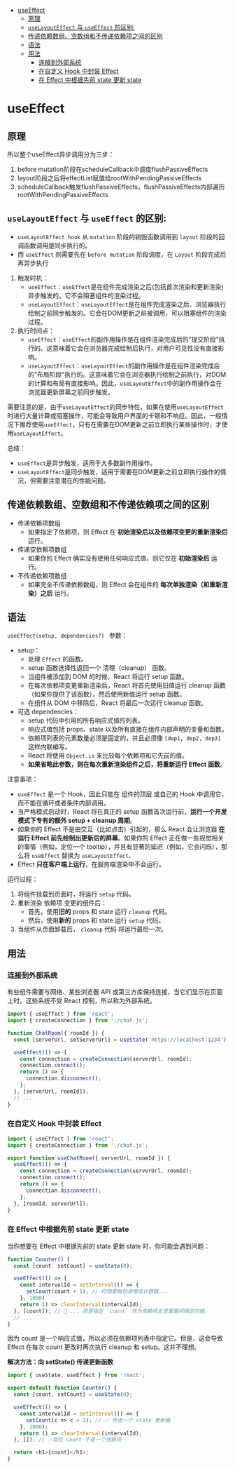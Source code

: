 - [useEffect](#useeffect)
  - [原理](#原理)
  - [`useLayoutEffect` 与 `useEffect` 的区别:](#uselayouteffect-与-useeffect-的区别)
  - [传递依赖数组、空数组和不传递依赖项之间的区别](#传递依赖数组空数组和不传递依赖项之间的区别)
  - [语法](#语法)
  - [用法](#用法)
    - [连接到外部系统](#连接到外部系统)
    - [在自定义 Hook 中封装 Effect](#在自定义-hook-中封装-effect)
    - [在 Effect 中根据先前 state 更新 state](#在-effect-中根据先前-state-更新-state)


# useEffect

## 原理
所以整个useEffect异步调用分为三步：
1. before mutation阶段在scheduleCallback中调度flushPassiveEffects
2. layout阶段之后将effectList赋值给rootWithPendingPassiveEffects
3. scheduleCallback触发flushPassiveEffects，flushPassiveEffects内部遍历rootWithPendingPassiveEffects

## `useLayoutEffect` 与 `useEffect` 的区别:
* `useLayoutEffect hook` 从 `mutation` 阶段的销毁函数调用到 `layout` 阶段的回调函数调用是同步执行的。
* 而 `useEffect` 则需要先在 `before mutation` 阶段调度，在 `Layout` 阶段完成后再异步执行

1. 触发时机：  
   - `useEffect`：`useEffect`是在组件完成渲染之后(包括首次渲染和更新渲染)异步触发的。它不会阻塞组件的渲染过程。  
   - `useLayoutEffect`：`useLayoutEffect`是在组件完成渲染之后、浏览器执行绘制之前同步触发的。它会在DOM更新之前被调用，可以阻塞组件的渲染过程。
2. 执行时间点：  
   - `useEffect`：`useEffect`的副作用操作是在组件渲染完成后的"提交阶段"执行的。这意味着它会在浏览器完成绘制后执行，对用户可见性没有直接影响。  
   - `useLayoutEffect`：`useLayoutEffect`的副作用操作是在组件渲染完成后的"布局阶段"执行的。这意味着它会在浏览器执行绘制之前执行，对DOM的计算和布局有直接影响。因此，`useLayoutEffect`中的副作用操作会在浏览器更新屏幕之前同步触发。

需要注意的是，由于`useLayoutEffect`的同步特性，如果在使用`useLayoutEffect`时进行大量计算或阻塞操作，可能会导致用户界面的卡顿和不响应。因此，一般情况下推荐使用`useEffect`，只有在需要在DOM更新之前立即执行某些操作时，才使用`useLayoutEffect`。

总结：
- `useEffect`是异步触发，适用于大多数副作用操作。
- `useLayoutEffect`是同步触发，适用于需要在DOM更新之前立即执行操作的情况，但需要注意潜在的性能问题。

## 传递依赖数组、空数组和不传递依赖项之间的区别
* 传递依赖项数组
  * 如果指定了依赖项，则 Effect 在 **初始渲染后以及依赖项变更的重新渲染后** 运行。
* 传递空依赖项数组 
  * 如果你的 Effect 确实没有使用任何响应式值，则它仅在 **初始渲染后** 运行。
* 不传递依赖项数组 
  * 如果完全不传递依赖数组，则 Effect 会在组件的 **每次单独渲染（和重新渲染）之后** 运行。


## 语法
`useEffect(setup, dependencies?) `
参数：
- setup：
  - 处理 `Effect` 的函数。
  - setup 函数选择性返回一个 清理（cleanup） 函数。
  - 当组件被添加到 DOM 的时候，React 将运行 setup 函数。
  - 在每次依赖项变更重新渲染后，React 将首先使用旧值运行 cleanup 函数（如果你提供了该函数），然后使用新值运行 setup 函数。
  - 在组件从 DOM 中移除后，React 将最后一次运行 cleanup 函数。
- 可选 dependencies：
  - setup 代码中引用的所有响应式值的列表。
  - 响应式值包括 props、state 以及所有直接在组件内部声明的变量和函数。
  - 依赖项列表的元素数量必须是固定的，并且必须像 `[dep1, dep2, dep3]` 这样内联编写。
  - React 将使用 `Object.is` 来比较每个依赖项和它先前的值。
  - **如果省略此参数，则在每次重新渲染组件之后，将重新运行 Effect 函数**。

注意事项：
- `useEffect` 是一个 Hook，因此只能在 组件的顶层 或自己的 Hook 中调用它，而不能在循环或者条件内部调用。
- 当严格模式启动时，React 将在真正的 setup 函数首次运行前，**运行一个开发模式下专有的额外 setup + cleanup 周期**。
- 如果你的 Effect 不是由交互（比如点击）引起的，那么 React 会让浏览器 **在运行 Effect 前先绘制出更新后的屏幕**。如果你的 Effect 正在做一些视觉相关的事情（例如，定位一个 tooltip），并且有显著的延迟（例如，它会闪烁），那么将 `useEffect` 替换为 `useLayoutEffect。`
- Effect **只在客户端上运行**，在服务端渲染中不会运行。

运行过程：
1. 将组件挂载到页面时，将运行 `setup` 代码。
2. 重新渲染 依赖项 变更的组件后：
   - 首先，使用**旧的** props 和 state 运行 `cleanup` 代码。
   - 然后，使用**新的** props 和 state 运行 `setup` 代码。
3. 当组件从页面卸载后， `cleanup` 代码 将运行最后一次。

## 用法
### 连接到外部系统 
有些组件需要与网络、某些浏览器 API 或第三方库保持连接，当它们显示在页面上时。这些系统不受 React 控制，所以称为外部系统。
```jsx
import { useEffect } from 'react';
import { createConnection } from './chat.js';

function ChatRoom({ roomId }) {
  const [serverUrl, setServerUrl] = useState('https://localhost:1234');

  useEffect(() => {
  	const connection = createConnection(serverUrl, roomId);
    connection.connect();
  	return () => {
      connection.disconnect();
  	};
  }, [serverUrl, roomId]);
  // ...
}
```

### 在自定义 Hook 中封装 Effect 
```jsx
import { useEffect } from 'react';
import { createConnection } from './chat.js';

export function useChatRoom({ serverUrl, roomId }) {
  useEffect(() => {
    const connection = createConnection(serverUrl, roomId);
    connection.connect();
    return () => {
      connection.disconnect();
    };
  }, [roomId, serverUrl]);
}
```

### 在 Effect 中根据先前 state 更新 state 
当你想要在 Effect 中根据先前的 state 更新 state 时，你可能会遇到问题：
```js
function Counter() {
  const [count, setCount] = useState(0);

  useEffect(() => {
    const intervalId = setInterval(() => {
      setCount(count + 1); // 你想要每秒递增该计数器...
    }, 1000)
    return () => clearInterval(intervalId);
  }, [count]); // 🚩 ... 但是指定 `count` 作为依赖项总是重置间隔定时器。
  // ...
}
```
因为 count  是一个响应式值，所以必须在依赖项列表中指定它。但是，这会导致 Effect 在每次 count 更改时再次执行 cleanup 和 setup。这并不理想。

**解决方法：向 setState() 传递更新函数**
```js
import { useState, useEffect } from 'react';

export default function Counter() {
  const [count, setCount] = useState(0);

  useEffect(() => {
    const intervalId = setInterval(() => {
      setCount(c => c + 1); // ✅ 传递一个 state 更新器
    }, 1000);
    return () => clearInterval(intervalId);
  }, []); // ✅现在 count 不是一个依赖项

  return <h1>{count}</h1>;
}
```







